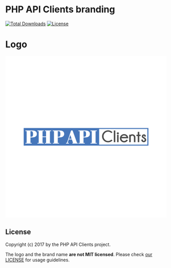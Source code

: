 # PHP API Clients branding

[![Total Downloads](https://poser.pugx.org/api-clients/branding/downloads.png)](https://packagist.org/packages/api-clients/branding/stats)
[![License](https://poser.pugx.org/api-clients/branding/license.png)](https://packagist.org/packages/api-clients/branding)

# Logo

![PHP API Clients logo](https://github.com/php-api-clients/branding/raw/master/logo.png)

License
-------

Copyright (c) 2017 by the PHP API Clients project.

The logo and the brand name **are not MIT licensed**. Please check [our LICENSE](https://github.com/php-api-clients/branding/blob/master/LICENSE) for usage guidelines.
